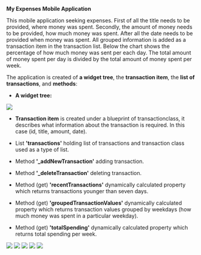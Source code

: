 **My Expenses Mobile Application**

This mobile application seeking expenses. 
First of all the title needs to be provided, where money was spent. 
Secondly, the amount of money needs to be provided, how much money was spent.
After all the date needs to be provided when money was spent. All grouped information is added as a transaction item in the transaction list. Below the chart shows the percentage of how much money was sent per each day. The total amount of money spent per day is divided by the total amount of money spent per week.

The application is created of **a widget tree**, the **transaction item**, the **list of transactions**, and **methods**:

- **A widget tree:**



![](https://github.com/Laura555-p/myexpenses/blob/master/assets/images/my_expenseswidgettree.png)


- **Transaction item** is created under a blueprint of transactionclass, it describes what information about the transaction is required. In this case (id, title, amount, date).

- List **'transactions'** holding list of transactions and transaction class used as a type of list.

- Method **'_addNewTransaction'** adding transaction.

- Method **'_deleteTransaction'** deleting transaction.

- Method (get) **'recentTransactions'** dynamically calculated property which returns transactions younger than seven days.

- Method (get) **'groupedTransactionValues'** dynamically calculated property which returns transaction values grouped by weekdays (how much money was spent in a  particular weekday).

- Method (get) **'totalSpending'** dynamically calculated property which returns total spending per week.  














![](https://github.com/Laura555-p/myexpenses/blob/master/assets/images/my_expenses1.PNG)
![](https://github.com/Laura555-p/myexpenses/blob/master/assets/images/my_expenses2.PNG)
![](https://github.com/Laura555-p/myexpenses/blob/master/assets/images/my_expenses3.PNG)
![](https://github.com/Laura555-p/myexpenses/blob/master/assets/images/my_expenses4.PNG)
![](https://github.com/Laura555-p/myexpenses/blob/master/assets/images/my_expenses5.PNG)


